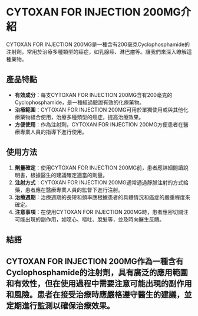 # CYTOXAN FOR INJECTION 200MG介紹
CYTOXAN FOR INJECTION 200MG是一種含有200毫克Cyclophosphamide的注射劑，常用於治療多種類型的癌症，如乳腺癌、淋巴瘤等。讓我們來深入瞭解這種藥物。
## 產品特點
- **有效成分**：每支CYTOXAN FOR INJECTION 200MG含有200毫克的Cyclophosphamide，是一種經過驗證有效的化療藥物。
- **治療範圍**：CYTOXAN FOR INJECTION 200MG可用於單獨使用或與其他化療藥物組合使用，治療多種類型的癌症，提高治療效果。
- **方便使用**：作為注射劑，CYTOXAN FOR INJECTION 200MG方便患者在醫療專業人員的指導下進行使用。
## 使用方法
1. **劑量確定**：使用CYTOXAN FOR INJECTION 200MG前，患者應詳細閱讀說明書，根據醫生的建議確定適當的劑量。
2. **注射方式**：CYTOXAN FOR INJECTION 200MG通常通過靜脈注射的方式給藥，患者應在醫療專業人員的監督下進行注射。
3. **治療週期**：治療週期的長短和頻率應根據患者的具體情況和癌症的嚴重程度來確定。
4. **注意事項**：在使用CYTOXAN FOR INJECTION 200MG時，患者應密切關注可能出現的副作用，如噁心、嘔吐、脫髮等，並及時向醫生反饋。
## 結語
CYTOXAN FOR INJECTION 200MG作為一種含有Cyclophosphamide的注射劑，具有廣泛的應用範圍和有效性，但在使用過程中需要注意可能出現的副作用和風險。患者在接受治療時應嚴格遵守醫生的建議，並定期進行監測以確保治療效果。
---